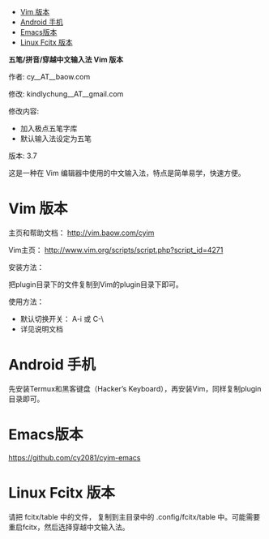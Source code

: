 - [Vim 版本](#sec-1)
- [Android 手机](#sec-2)
- [Emacs版本](#sec-3)
- [Linux Fcitx 版本](#sec-4)

**五笔/拼音/穿越中文输入法 Vim 版本**

作者: cy__AT__baow.com

修改: kindlychung__AT__gmail.com

修改内容:

* 加入极点五笔字库
* 默认输入法设定为五笔

版本: 3.7

这是一种在 Vim 编辑器中使用的中文输入法，特点是简单易学，快速方便。

# Vim 版本<a id="sec-1"></a>

主页和帮助文档： <http://vim.baow.com/cyim>

Vim主页： <http://www.vim.org/scripts/script.php?script_id=4271>

安装方法：

把plugin目录下的文件复制到Vim的plugin目录下即可。

使用方法：

-   默认切换开关： A-i 或 C-\\
-   详见说明文档

# Android 手机<a id="sec-2"></a>

先安装Termux和黑客键盘（Hacker’s Keyboard），再安装Vim，同样复制plugin目录即可。

# Emacs版本<a id="sec-3"></a>

<https://github.com/cy2081/cyim-emacs>

# Linux Fcitx 版本<a id="sec-4"></a>

请把 fcitx/table 中的文件， 复制到主目录中的 .config/fcitx/table 中。可能需要重启fcitx，然后选择穿越中文输入法。
